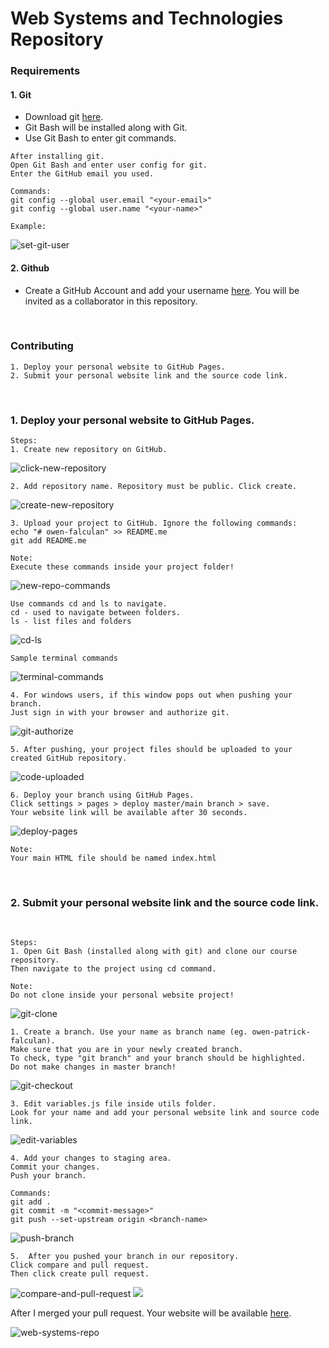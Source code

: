 # Web Systems and Technologies Repository

### Requirements

#### 1. Git

- Download git [here](https://git-scm.com/downloads).
- Git Bash will be installed along with Git.
- Use Git Bash to enter git commands.

```
After installing git.
Open Git Bash and enter user config for git.
Enter the GitHub email you used.

Commands:
git config --global user.email "<your-email>"
git config --global user.name "<your-name>"

Example:
```

![set-git-user](./docs/images/set-git-user.png)

#### 2. Github

- Create a GitHub Account and add your username [here](https://docs.google.com/spreadsheets/d/1dbLlteb_eT49D2mW4nqbA3amqZcflPaSZ64H18HGgK8/edit?usp=sharing). You will be invited as a collaborator in this repository.

<br>

### Contributing

```
1. Deploy your personal website to GitHub Pages.
2. Submit your personal website link and the source code link.
```

<br>

### 1. Deploy your personal website to GitHub Pages.

```
Steps:
1. Create new repository on GitHub.
```

![click-new-repository](./docs/images/click-new-repository.png)

```
2. Add repository name. Repository must be public. Click create.
```

![create-new-repository](./docs/images/create-new-repository.png)

```
3. Upload your project to GitHub. Ignore the following commands:
echo "# owen-falculan" >> README.me
git add README.me

Note:
Execute these commands inside your project folder!
```

![new-repo-commands](./docs/images/new-repo-commands.png)

```
Use commands cd and ls to navigate.
cd - used to navigate between folders.
ls - list files and folders
```

![cd-ls](./docs/images/cd-ls.png)

```
Sample terminal commands
```

![terminal-commands](./docs/images/terminal-commands.png)

```
4. For windows users, if this window pops out when pushing your branch.
Just sign in with your browser and authorize git.
```

![git-authorize](./docs/images/git-authorize.png)

```
5. After pushing, your project files should be uploaded to your created GitHub repository.
```

![code-uploaded](./docs/images/code-uploaded.png)

```
6. Deploy your branch using GitHub Pages.
Click settings > pages > deploy master/main branch > save.
Your website link will be available after 30 seconds.
```

![deploy-pages](./docs/images/deploy-pages.png)

```
Note:
Your main HTML file should be named index.html
```

<br>

### 2. Submit your personal website link and the source code link.

<br>

```
Steps:
1. Open Git Bash (installed along with git) and clone our course repository.
Then navigate to the project using cd command.

Note:
Do not clone inside your personal website project!
```

![git-clone](./docs/images/git-clone.png)

```
1. Create a branch. Use your name as branch name (eg. owen-patrick-falculan).
Make sure that you are in your newly created branch.
To check, type "git branch" and your branch should be highlighted.
Do not make changes in master branch!
```

![git-checkout](./docs/images/git-checkout.png)

```
3. Edit variables.js file inside utils folder.
Look for your name and add your personal website link and source code link.
```

![edit-variables](./docs/images/edit-variables.png)

```
4. Add your changes to staging area.
Commit your changes.
Push your branch.

Commands:
git add .
git commit -m "<commit-message>"
git push --set-upstream origin <branch-name>
```

![push-branch](./docs/images/push-branch.png)

```
5.  After you pushed your branch in our repository.
Click compare and pull request.
Then click create pull request.
```

![compare-and-pull-request](./docs/images/compare-and-pull-request.png)
![](./docs/images/create-pull-request.png)

After I merged your pull request. Your website will be available [here](https://owenfalculan.github.io/web-systems-and-technologies/).

![web-systems-repo](./docs/images/web-systems-repo.png)
